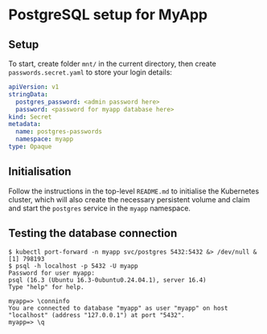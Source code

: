# PostgreSQL setup for MyApp

## Setup

To start, create folder `mnt/` in the current directory, then create `passwords.secret.yaml` to store your login details:

```yaml
apiVersion: v1
stringData:
  postgres_password: <admin password here>
  password: <password for myapp database here>
kind: Secret
metadata:
  name: postgres-passwords
  namespace: myapp
type: Opaque
```

## Initialisation

Follow the instructions in the top-level `README.md` to initialise the Kubernetes cluster, which will also create the necessary persistent volume and claim and start the `postgres` service in the `myapp` namespace.

## Testing the database connection

```console
$ kubectl port-forward -n myapp svc/postgres 5432:5432 &> /dev/null &
[1] 798193
$ psql -h localhost -p 5432 -U myapp
Password for user myapp: 
psql (16.3 (Ubuntu 16.3-0ubuntu0.24.04.1), server 16.4)
Type "help" for help.

myapp=> \conninfo
You are connected to database "myapp" as user "myapp" on host "localhost" (address "127.0.0.1") at port "5432".
myapp=> \q
```


